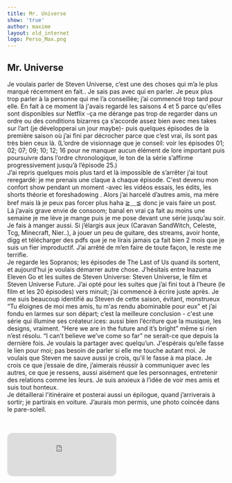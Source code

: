 ```yaml
---
title: Mr. Universe
show: 'true'
author: maxime
layout: old_internet
logo: Perso_Max.png
---
```

## Mr. Universe

Je voulais parler de Steven Universe, c’est une des choses qui m’a le plus marqué récemment en fait..
Je sais pas avec qui en parler. Je peux plus trop parler à la personne qui me l’a conseillée; j’ai commencé trop tard pour elle. En fait à ce moment là j'avais regardé les saisons 4 et 5 parce qu'elles sont disponibles sur Netflix -ça me dérange pas trop de regarder dans un ordre ou des conditions bizarres ça s’accorde assez bien avec mes takes sur l’art (je développerai un jour maybe)- puis quelques épisodes de la première saison où j’ai fini par décrocher parce que c’est vrai, ils sont pas très bien ceux là.
(L’ordre de visionnage que je conseil: voir les épisodes 01; 02; 07; 09; 10; 12; 16 pour ne manquer aucun élément de lore important puis poursuivre dans l’ordre chronologique, le ton de la série s’affirme progressivement jusqu’à l’épisode 25.)  
J’ai repris quelques mois plus tard et là impossible de s’arrêter j’ai tout reregardé: je me prenais une claque à chaque épisode. C'est devenu mon confort show pendant un moment -avec les vidéos essais, les édits, les shorts théorie et foreshadowing . Alors j’ai harcelé d’autres amis, ma mère bref mais là je peux pas forcer plus haha ≧﹏≦ 	donc je vais faire un post.  
Là j’avais grave envie de consoom; banal en vrai ça fait au moins une semaine je me lève je mange puis je me pose devant une série jusqu’au soir. Je fais à manger aussi. Si j’élargis aux jeux (Caravan SandWitch, Celeste, Tcg, Minecraft, Nier..), à jouer un peu de guitare, des streams, avoir honte, digg et télécharger des pdfs que je ne lirais jamais ça fait bien 2 mois que je suis un fier improductif. J’ai arrêté de m’en faire de toute façon, le reste me terrifie.  
Je regarde les Sopranos; les épisodes de The Last of Us quand ils sortent, et aujourd’hui  je voulais démarrer autre chose. J’hésitais entre Inazuma Eleven Go et les suites de Steven Universe: Steven Universe, le film et Steven Universe Future. J’ai opté pour les suites que j’ai fini tout à l’heure (le film et les 20 épisodes) vers minuit; j’ai commencé à écrire juste après.
Je me suis beaucoup identifié au Steven de cette saison, évitant, monstrueux “Tu éloignes de moi mes amis, tu m'as rendu abominable pour eux” et j’ai fondu en larmes sur son départ; c’est la meilleure conclusion - c'est une série qui illumine ses créateur.ices: aussi bien l’écriture que la musique, les designs, vraiment. “Here we are in the future and it’s bright” même si rien n’est résolu. “I can’t believe we’ve come so far” ne serait-ce que depuis la dernière fois. Je voulais la partager avec quelqu’un. J'espérais qu’elle fasse le lien pour moi; pas besoin de parler si elle me touche autant moi. Je voulais que Steven me sauve aussi je crois, qu’il le fasse à ma place. Je crois ce que j’essaie de dire, j’aimerais réussir à communiquer avec les autres, ce que je ressens, aussi aisément que les personnages, entretenir des relations comme les leurs. Je suis anxieux à l’idée de voir mes amis et suis tout honteux.   
Je détaillerai l'itinéraire et posterai aussi un épilogue, quand j’arriverais à sortir; je partirais en voiture. J’aurais mon permis, une photo coincée dans le pare-soleil. 

<iframe 
  style="border-radius:12px; margin: 2rem 0;" 
  src="https://www.youtube.com/watch?v=cnOjtL4O3cY" 
  frameBorder="0" 
  allowfullscreen="" 
  allow="autoplay; clipboard-write; encrypted-media; fullscreen; picture-in-picture" 
  loading="lazy"
  width="50%" 
  height="100" 
  frameborder="0" 
  allowfullscreen>
</iframe>

